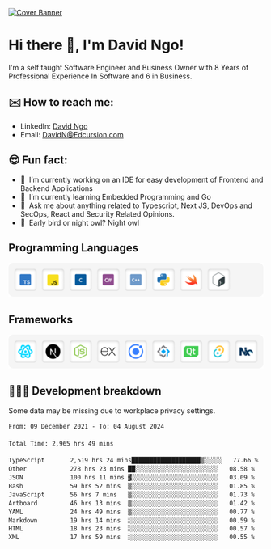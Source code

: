 [![Cover Banner](https://res.cloudinary.com/edcursion/image/upload/v1715731242/David%20Github/uvpes6dpzvlnc9w0f94z.png)](https://www.linkedin.com/in/-david-ngo)

# Hi there 👋, I'm David Ngo!

I'm a self taught Software Engineer and Business Owner with 8 Years of Professional Experience In
Software and 6 in Business.

## ✉️ How to reach me:

- LinkedIn: [David Ngo](https://www.linkedin.com/in/-david-ngo/)
- Email: [DavidN@Edcursion.com](mailto:DavidN@Edcursion.com)

## 😎 Fun fact:

- 🔭 &nbsp;I’m currently working on an IDE for easy development of Frontend and Backend Applications
- 🌱 &nbsp;I’m currently learning Embedded Programming and Go
- 💬 &nbsp;Ask me about anything related to Typescript, Next JS, DevOps and SecOps, React and
  Security Related Opinions.
- 🦉 &nbsp;Early bird or night owl? Night owl

## Programming Languages

![Experence](/assets/Programming.png)

## Frameworks

![Experence](/assets/Frameworks.png)

## 🧑🏻‍💻 **Development breakdown**

Some data may be missing due to workplace privacy settings.

<!--START_SECTION:waka-->

```txt
From: 09 December 2021 - To: 04 August 2024

Total Time: 2,965 hrs 49 mins

TypeScript       2,519 hrs 24 mins███████████████████▒░░░░░   77.66 %
Other            278 hrs 23 mins ██░░░░░░░░░░░░░░░░░░░░░░░   08.58 %
JSON             100 hrs 11 mins ▓░░░░░░░░░░░░░░░░░░░░░░░░   03.09 %
Bash             59 hrs 52 mins  ▒░░░░░░░░░░░░░░░░░░░░░░░░   01.85 %
JavaScript       56 hrs 7 mins   ▒░░░░░░░░░░░░░░░░░░░░░░░░   01.73 %
Artboard         46 hrs 13 mins  ▒░░░░░░░░░░░░░░░░░░░░░░░░   01.42 %
YAML             24 hrs 49 mins  ▒░░░░░░░░░░░░░░░░░░░░░░░░   00.77 %
Markdown         19 hrs 14 mins  ░░░░░░░░░░░░░░░░░░░░░░░░░   00.59 %
HTML             18 hrs 23 mins  ░░░░░░░░░░░░░░░░░░░░░░░░░   00.57 %
XML              17 hrs 59 mins  ░░░░░░░░░░░░░░░░░░░░░░░░░   00.55 %
```

<!--END_SECTION:waka-->

